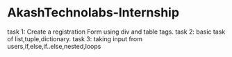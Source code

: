 # AkashTechnolabs-Internship
task 1: Create a registration Form using div and table tags.
task 2: basic task of list,tuple,dictionary.
task 3: taking input from users,if,else,if..else,nested,loops
